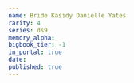 ```yaml
---
name: Bride Kasidy Danielle Yates
rarity: 4
series: ds9
memory_alpha:
bigbook_tier: -1
in_portal: true
date:
published: true
---
```



